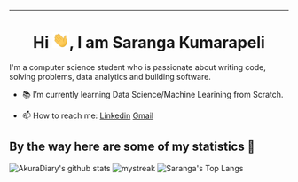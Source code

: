<hr>
<h1 align="center">Hi <img src="https://raw.githubusercontent.com/ABSphreak/ABSphreak/master/gifs/Hi.gif" width="30px">, I am Saranga Kumarapeli</h1>
<!-- <h3 align="center">Machine Learning Engineer | Data Scientist </h3>
<p align="center"> -->


I'm a computer science student who is passionate about writing code, solving problems, data analytics and building software.

- 📚 I’m currently learning  Data Science/Machine Learining from Scratch.
<!-- - 👯 I’m looking for a software development/Data Science internship (part-time).  -->
- 📫 How to reach me: [Linkedin](https://www.linkedin.com/in/sarangakumarapeli/) [Gmail](mailto:saranga.2019952@iit.ac.lk)


## By the way here are some of my statistics 🚀
![AkuraDiary's github stats](https://github-readme-stats.vercel.app/api?username=Saranga99&show_icons=true&theme=tokyonight)
<img src="https://github-readme-streak-stats.herokuapp.com/?user=AkuraDiary&theme=tokyonight" alt="mystreak"/>
![Saranga's Top Langs](https://github-readme-stats.vercel.app/api/top-langs/?username=Saranga99&theme=tokyonight&layout=compact)
<br> 


<!-- <a href="https://github.com/Saranga99/website">
  <img src="https://github-readme-stats.vercel.app/api/top-langs/?username=Saranga99&layout=compact" />
</a> -->




